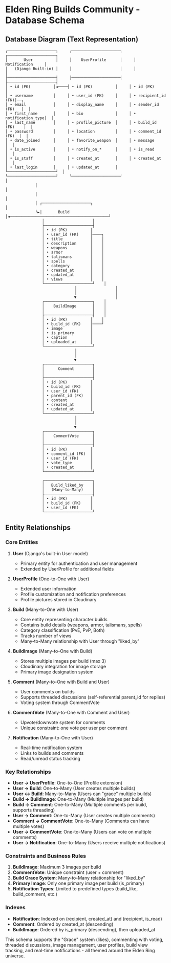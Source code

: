 
# Elden Ring Builds Community - Database Schema


## Database Diagram (Text Representation)


```
┌─────────────────────┐     ┌─────────────────────┐     ┌─────────────────────┐
│       User          │     │    UserProfile      │     │    Notification     │
│   (Django Built-in) │     │                     │     │                     │
├─────────────────────┤     ├─────────────────────┤     ├─────────────────────┤
│ • id (PK)          │◄────┤ • id (PK)          │     │ • id (PK)          │
│ • username         │     │ • user_id (FK)     │     │ • recipient_id (FK)│──┐
│ • email            │     │ • display_name     │     │ • sender_id (FK)   │  │
│ • first_name       │     │ • bio              │     │ • notification_type│  │
│ • last_name        │     │ • profile_picture  │     │ • build_id (FK)    │  │
│ • password         │     │ • location         │     │ • comment_id (FK)  │  │
│ • date_joined      │     │ • favorite_weapon  │     │ • message          │  │
│ • is_active        │     │ • notify_on_*      │     │ • is_read          │  │
│ • is_staff         │     │ • created_at       │     │ • created_at       │  │
│ • last_login       │     │ • updated_at       │     └─────────────────────┘  │
└─────────────────────┘     └─────────────────────┘                            │
             │                                                                     │
             │                                                                     │
             │ ┌─────────────────────┐                                            │
             └►│       Build         │◄───────────────────────────────────────────┘
                │                     │
                ├─────────────────────┤
                │ • id (PK)          │
                │ • user_id (FK)     │────┐
                │ • title            │    │
                │ • description      │    │
                │ • weapons          │    │
                │ • armor            │    │
                │ • talismans        │    │
                │ • spells           │    │
                │ • category         │    │
                │ • created_at       │    │
                │ • updated_at       │    │
                │ • views            │    │
                └─────────────────────┘    │
                              │                 │
                              │                 │
                              ▼                 │
                ┌─────────────────────┐    │
                │    BuildImage       │    │
                │                     │    │
                ├─────────────────────┤    │
                │ • id (PK)          │    │
                │ • build_id (FK)    │────┘
                │ • image            │
                │ • is_primary       │
                │ • caption          │
                │ • uploaded_at      │
                └─────────────────────┘
                              │
                              │
                              ▼
                ┌─────────────────────┐
                │      Comment        │
                │                     │
                ├─────────────────────┤
                │ • id (PK)          │
                │ • build_id (FK)    │
                │ • user_id (FK)     │
                │ • parent_id (FK)   │
                │ • content          │
                │ • created_at       │
                │ • updated_at       │
                └─────────────────────┘
                              │
                              │
                              ▼
                ┌─────────────────────┐
                │    CommentVote      │
                │                     │
                ├─────────────────────┤
                │ • id (PK)          │
                │ • comment_id (FK)  │
                │ • user_id (FK)     │
                │ • vote_type        │
                │ • created_at       │
                └─────────────────────┘

                ┌─────────────────────┐
                │   Build_liked_by    │
                │   (Many-to-Many)    │
                ├─────────────────────┤
                │ • id (PK)          │
                │ • build_id (FK)    │
                │ • user_id (FK)     │
                └─────────────────────┘
```


## Entity Relationships

### Core Entities

1. **User** (Django's built-in User model)
   - Primary entity for authentication and user management
   - Extended by UserProfile for additional fields

2. **UserProfile** (One-to-One with User)
   - Extended user information
   - Profile customization and notification preferences
   - Profile pictures stored in Cloudinary

3. **Build** (Many-to-One with User)
   - Core entity representing character builds
   - Contains build details (weapons, armor, talismans, spells)
   - Category classification (PvE, PvP, Both)
   - Tracks number of views
   - Many-to-Many relationship with User through "liked_by"

4. **BuildImage** (Many-to-One with Build)
   - Stores multiple images per build (max 3)
   - Cloudinary integration for image storage
   - Primary image designation system

5. **Comment** (Many-to-One with Build and User)
   - User comments on builds
   - Supports threaded discussions (self-referential parent_id for replies)
   - Voting system through CommentVote

6. **CommentVote** (Many-to-One with Comment and User)
   - Upvote/downvote system for comments
   - Unique constraint: one vote per user per comment

7. **Notification** (Many-to-One with User)
   - Real-time notification system
   - Links to builds and comments
   - Read/unread status tracking


### Key Relationships

- **User → UserProfile**: One-to-One (Profile extension)
- **User → Build**: One-to-Many (User creates multiple builds)
- **User ↔ Build**: Many-to-Many (Users can "grace" multiple builds)
- **Build → BuildImage**: One-to-Many (Multiple images per build)
- **Build → Comment**: One-to-Many (Multiple comments per build, supports threading)
- **User → Comment**: One-to-Many (User creates multiple comments)
- **Comment → CommentVote**: One-to-Many (Comments can have multiple votes)
- **User → CommentVote**: One-to-Many (Users can vote on multiple comments)
- **User → Notification**: One-to-Many (Users receive multiple notifications)


### Constraints and Business Rules

1. **BuildImage**: Maximum 3 images per build
2. **CommentVote**: Unique constraint (user + comment)
3. **Build Grace System**: Many-to-Many relationship for "liked_by"
4. **Primary Image**: Only one primary image per build (is_primary)
5. **Notification Types**: Limited to predefined types (build_like, build_comment, etc.)

### Indexes

- **Notification**: Indexed on (recipient, created_at) and (recipient, is_read)
- **Comment**: Ordered by created_at (descending)
- **BuildImage**: Ordered by is_primary (descending), then uploaded_at


This schema supports the "Grace" system (likes), commenting with voting, threaded discussions, image management, user profiles, build view tracking, and real-time notifications - all themed around the Elden Ring universe.
